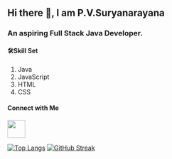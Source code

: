 ## Hi there 👋, I am P.V.Suryanarayana

<h3> An aspiring Full Stack Java Developer.</h3>
<h4>🛠️Skill Set</h4>
<ol>
  <li>Java</li>
  <li>JavaScript</li>
  <li>HTML</li>
  <li>CSS</li>
</ol>

<h4>Connect with Me</h4>

<a href="https://www.linkedin.com/in/p-v-surya-narayana-84a0a124b/" target="_blank"><img src="https://upload.wikimedia.org/wikipedia/commons/thumb/f/f8/LinkedIn_icon_circle.svg/1200px-LinkedIn_icon_circle.svg.png" width="40px" height="40px"></a>


[![Top Langs](https://github-readme-stats.vercel.app/api/top-langs/?username=Dark-Dynamight&layout=compact)](https://github.com/Dark-Dynamight/Dark-Dynamight/github-readme-stats)
[![GitHub Streak](https://github-readme-streak-stats-phi-wine.vercel.app?user=Dark-Dynamight)](https://git.io/streak-stats)

<!--<a href="https://git.io/streak-stats"><img src="https://github-readme-streak-stats-phi-wine.vercel.app?user=Dark-Dynamight" alt="GitHub Streak" /></a>-->
<!--
**Dark-Dynamight/Dark-Dynamight** is a ✨ _special_ ✨ repository because its `README.md` (this file) appears on your GitHub profile.

Here are some ideas to get you started:

- 🔭 I’m currently working on ...
- 🌱 I’m currently learning ...
- 👯 I’m looking to collaborate on ...
- 🤔 I’m looking for help with ...
- 💬 Ask me about ...
- 📫 How to reach me: ...
- 😄 Pronouns: ...
- ⚡ Fun fact: ...
-->
